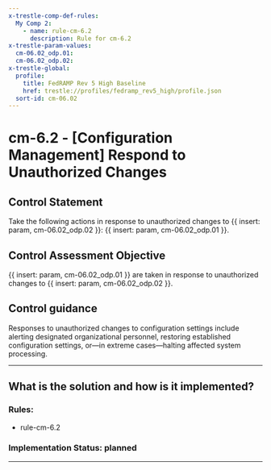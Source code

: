 ```yaml
---
x-trestle-comp-def-rules:
  My Comp 2:
    - name: rule-cm-6.2
      description: Rule for cm-6.2
x-trestle-param-values:
  cm-06.02_odp.01:
  cm-06.02_odp.02:
x-trestle-global:
  profile:
    title: FedRAMP Rev 5 High Baseline
    href: trestle://profiles/fedramp_rev5_high/profile.json
  sort-id: cm-06.02
---
```


# cm-6.2 - \[Configuration Management\] Respond to Unauthorized Changes

## Control Statement

Take the following actions in response to unauthorized changes to {{ insert: param, cm-06.02_odp.02 }}: {{ insert: param, cm-06.02_odp.01 }}.

## Control Assessment Objective

{{ insert: param, cm-06.02_odp.01 }} are taken in response to unauthorized changes to {{ insert: param, cm-06.02_odp.02 }}.

## Control guidance

Responses to unauthorized changes to configuration settings include alerting designated organizational personnel, restoring established configuration settings, or—in extreme cases—halting affected system processing.

______________________________________________________________________

## What is the solution and how is it implemented?

<!-- For implementation status enter one of: implemented, partial, planned, alternative, not-applicable -->

<!-- Note that the list of rules under ### Rules: is read-only and changes will not be captured after assembly to JSON -->

<!-- Add control implementation description here for control: cm-6.2 -->

### Rules:

  - rule-cm-6.2

### Implementation Status: planned

______________________________________________________________________
